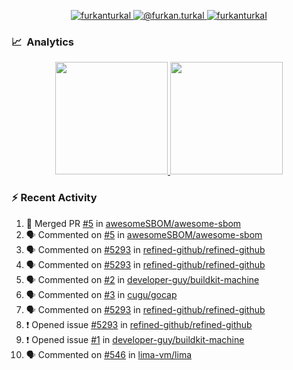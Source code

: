 <p align="center">
  <a href="https://linkedin.com/in/furkanturkal" target="blank">
    <img src="https://img.shields.io/badge/linkedin-%230077B5.svg?&style=for-the-badge&logo=linkedin&logoColor=white" alt="furkanturkal" />
  </a>
  <a href="https://medium.com/@furkan.turkal" target="blank">
    <img src="https://img.shields.io/badge/medium-%2312100E.svg?&style=for-the-badge&logo=medium&logoColor=white" alt="@furkan.turkal" />
  </a>
  <a href="https://twitter.com/furkanturkaI" target="blank">
    <img src="https://img.shields.io/badge/Twitter-1DA1F2?style=for-the-badge&logo=twitter&logoColor=white" alt="furkanturkaI" />
  </a>
</p>

### 📈 &nbsp;Analytics

<p align="center">
  <a href="https://coderstats.net/github/#Dentrax">
    <img height="180em" src="https://github-readme-stats-eight-theta.vercel.app/api?username=Dentrax&show_icons=true&theme=algolia&include_all_commits=true&count_private=true&line_height=26"/>
    <img height="180em" src="https://github-readme-stats-eight-theta.vercel.app/api/top-langs/?username=Dentrax&layout=compact&langs_count=8&theme=algolia&line_height=26"/>
  </a>
</p>

### :zap: Recent Activity

<!--START_SECTION:activity-->
1. 🎉 Merged PR [#5](https://github.com/awesomeSBOM/awesome-sbom/pull/5) in [awesomeSBOM/awesome-sbom](https://github.com/awesomeSBOM/awesome-sbom)
2. 🗣 Commented on [#5](https://github.com/awesomeSBOM/awesome-sbom/issues/5) in [awesomeSBOM/awesome-sbom](https://github.com/awesomeSBOM/awesome-sbom)
3. 🗣 Commented on [#5293](https://github.com/refined-github/refined-github/issues/5293) in [refined-github/refined-github](https://github.com/refined-github/refined-github)
4. 🗣 Commented on [#5293](https://github.com/refined-github/refined-github/issues/5293) in [refined-github/refined-github](https://github.com/refined-github/refined-github)
5. 🗣 Commented on [#2](https://github.com/developer-guy/buildkit-machine/issues/2) in [developer-guy/buildkit-machine](https://github.com/developer-guy/buildkit-machine)
6. 🗣 Commented on [#3](https://github.com/cugu/gocap/issues/3) in [cugu/gocap](https://github.com/cugu/gocap)
7. 🗣 Commented on [#5293](https://github.com/refined-github/refined-github/issues/5293) in [refined-github/refined-github](https://github.com/refined-github/refined-github)
8. ❗️ Opened issue [#5293](https://github.com/refined-github/refined-github/issues/5293) in [refined-github/refined-github](https://github.com/refined-github/refined-github)
9. ❗️ Opened issue [#1](https://github.com/developer-guy/buildkit-machine/issues/1) in [developer-guy/buildkit-machine](https://github.com/developer-guy/buildkit-machine)
10. 🗣 Commented on [#546](https://github.com/lima-vm/lima/issues/546) in [lima-vm/lima](https://github.com/lima-vm/lima)
<!--END_SECTION:activity-->
